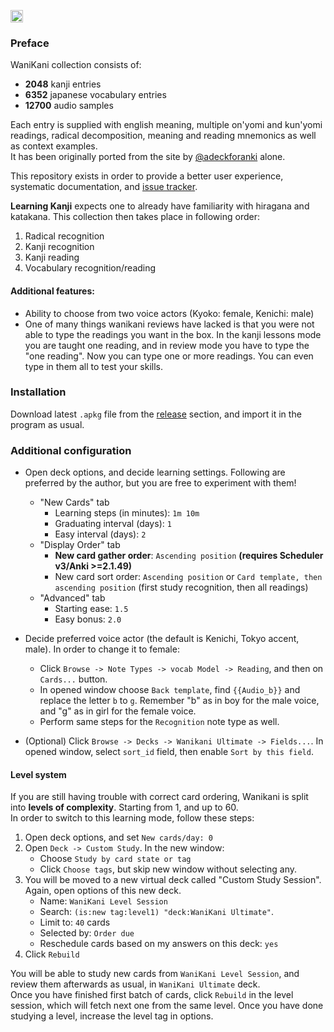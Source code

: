 [<img alt="crates.io" src="https://img.shields.io/discord/949898195377459240?color=5865f2&label=discord&logo=Discord&logoColor=fff&style=flat-square" height="20">](https://discord.gg/XC5wMPgW78)

### Preface
WaniKani collection consists of:
- **2048** kanji entries
- **6352** japanese vocabulary entries
- **12700** audio samples

Each entry is supplied with english meaning, multiple on'yomi and kun'yomi readings, radical decomposition, meaning and reading mnemonics
as well as context examples.  
It has been originally ported from the site by 
[@adeckforanki](https://www.reddit.com/user/adeckforanki/) alone.

This repository exists in order to provide a better user experience, systematic documentation,
and [issue tracker](https://github.com/FredericaBernkastel/WaniKani/issues).

**Learning Kanji** expects one to already have familiarity with hiragana and katakana. 
This collection then takes place in following order:
1. Radical recognition
1. Kanji recognition
1. Kanji reading
1. Vocabulary recognition/reading

#### Additional features:
- Ability to choose from two voice actors (Kyoko: female, Kenichi: male)
- One of many things wanikani reviews have lacked is that you were not able to type the 
  readings you want in the box. In the kanji lessons mode you are taught one reading,
  and in review mode you have to type the "one reading". 
  Now you can type one or more readings. You can even type in them all to test your skills.
  
### Installation
Download latest `.apkg` file from the [release](https://github.com/FredericaBernkastel/WaniKani/releases) section, and import it in the program as usual.

### Additional configuration
- Open deck options, and decide learning settings. Following are preferred by the author,
  but you are free to experiment with them!
  - "New Cards" tab
    - Learning steps (in minutes): `1m 10m`
    - Graduating interval (days): `1`
    - Easy interval (days): `2`
  - "Display Order" tab
    - **New card gather order**: `Ascending position` **(requires Scheduler v3/Anki >=2.1.49)**
    - New card sort order: `Ascending position` or `Card template, then ascending position` (first study recognition, then all readings)
  - "Advanced" tab
    - Starting ease: `1.5`
    - Easy bonus: `2.0`
    
- Decide preferred voice actor (the default is Kenichi, Tokyo accent, male). 
  In order to change it to female:
  - Click `Browse -> Note Types -> vocab Model -> Reading`, and then on `Cards...` button.
  - In opened window choose `Back template`, find `{{Audio_b}}` and replace the 
    letter `b` to `g`. Remember "b" as in boy for the male voice, and "g" as in girl for 
    the female voice.
  - Perform same steps for the `Recognition` note type as well.

- (Optional) Click `Browse -> Decks -> Wanikani Ultimate -> Fields...`. In opened window, select `sort_id` field, then enable `Sort by this field`.

#### Level system
If you are still having trouble with correct card ordering, Wanikani is split into **levels of complexity**. Starting from 1, and up to 60.  
In order to switch to this learning mode, follow these steps:
1. Open deck options, and set `New cards/day: 0`
1. Open `Deck -> Custom Study`. In the new window:
    - Choose `Study by card state or tag`
    - Click `Choose tags`, but skip new window without selecting any.
1. You will be moved to a new virtual deck called "Custom Study Session". Again, open options of this new deck.
    - Name: `WaniKani Level Session`
    - Search: `(is:new tag:level1) "deck:WaniKani Ultimate"`.
    - Limit to: `40` cards
    - Selected by: `Order due`
    - Reschedule cards based on my answers on this deck: `yes`
1. Click `Rebuild`

You will be able to study new cards from `WaniKani Level Session`, and review them afterwards as usual, in `WaniKani Ultimate` deck.  
Once you have finished first batch of cards, click `Rebuild` in the level session, which will fetch next one from the same level. Once you have done studying a level, increase the level tag in options.
